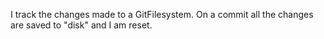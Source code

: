 I track the changes made to a GitFilesystem. On a commit all the changes are saved to "disk" and I am reset.